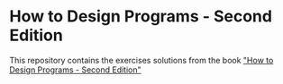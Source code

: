 # How to Design Programs - Second Edition

This repository contains the exercises solutions from the book ["How to Design Programs - Second Edition"](https://htdp.org/2022-8-7/Book/index.html)
